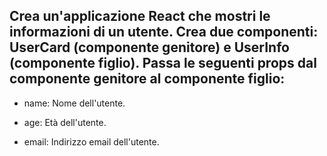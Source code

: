  ## Crea un'applicazione React che mostri le informazioni di un utente. Crea due componenti: UserCard (componente genitore) e UserInfo (componente figlio). Passa le seguenti props dal componente genitore al componente figlio:

- name: Nome dell'utente.

- age: Età dell'utente.

- email: Indirizzo email dell'utente.